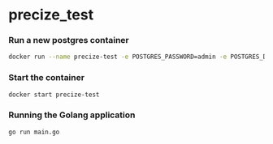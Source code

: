 # precize_test

### Run a new postgres container

```bash
docker run --name precize-test -e POSTGRES_PASSWORD=admin -e POSTGRES_DB=sat_resultDB -d postgres
```

### Start the container

```bash
docker start precize-test
```

### Running the Golang application

```bash
go run main.go
```

